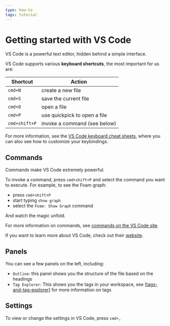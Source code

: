 ```yaml
---
type: how-to
tags: tutorial
---
```


# Getting started with VS Code

VS Code is a powerful text editor, hidden behind a simple interface.

VS Code supports various **keyboard shortcuts**, the most important for us are:

| Shortcut      | Action                       |
| ------------- | ---------------------------- |
| `cmd+N`       | create a new file            |
| `cmd+S`       | save the current file        |
| `cmd+O`       | open a file                  |
| `cmd+P`       | use quickpick to open a file |
| `cmd+shift+P` | invoke a command (see below) |

For more information, see the [VS Code keyboard cheat sheets](https://code.visualstudio.com/docs/getstarted/keybindings#_keyboard-shortcuts-reference), where you can also see how to customize your keybindings.

## Commands

Commands make VS Code extremely powerful.

To invoke a command, press `cmd+shift+P` and select the command you want to execute.
For example, to see the Foam graph:

- press `cmd+shift+P`
- start typing `show graph`
- select the `Foam: Show Graph` command

And watch the magic unfold.

For more information on commands, see [commands on the VS Code site](https://code.visualstudio.com/docs/getstarted/userinterface#_command-palette).

If you want to learn more about VS Code, check out their [website](https://code.visualstudio.com/docs#first-steps).

## Panels

You can see a few panels on the left, including:

- `Outline`: this panel shows you the structure of the file based on the headings
- `Tag Explorer`: This shows you the tags in your workspace, see [[tags-and-tag-explorer]] for more information on tags

## Settings

To view or change the settings in VS Code, press `cmd+,`

[//begin]: # "Autogenerated link references for markdown compatibility"
[tags-and-tag-explorer]: ../features/tags-and-tag-explorer "Tags and Tag Explorer"
[//end]: # "Autogenerated link references"
